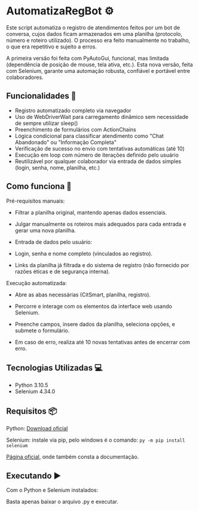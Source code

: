# AutomatizaRegBot ⚙
Este script automatiza o registro de atendimentos feitos por um bot de conversa, cujos dados ficam armazenados em uma planilha (protocolo, número e roteiro utilizado). O processo era feito manualmente no trabalho, o que era repetitivo e sujeito a erros.

A primeira versão foi feita com PyAutoGui, funcional, mas limitada (dependência de posição de mouse, tela ativa, etc.). Esta nova versão, feita com Selenium, garante uma automação robusta, confiável e portável entre colaboradores.

## Funcionalidades 🔎

- Registro automatizado completo via navegador
- Uso de WebDriverWait para carregamento dinâmico sem necessidade de sempre utilizar sleep()
- Preenchimento de formulários com ActionChains
- Lógica condicional para classificar atendimento como "Chat Abandonado" ou "Informação Completa"
- Verificação de sucesso no envio com tentativas automáticas (até 10)
- Execução em loop com número de iterações definido pelo usuário
- Reutilizável por qualquer colaborador via entrada de dados simples (login, senha, nome, planilha, etc.)

## Como funciona 📝

Pré-requisitos manuais:

- Filtrar a planilha original, mantendo apenas dados essenciais.

- Julgar manualmente os roteiros mais adequados para cada entrada e gerar uma nova planilha.

- Entrada de dados pelo usuário:

- Login, senha e nome completo (vinculados ao registro).

- Links da planilha já filtrada e do sistema de registro (não fornecido por razões éticas e de segurança interna).

Execução automatizada:

- Abre as abas necessárias (CitSmart, planilha, registro).

- Percorre e interage com os elementos da interface web usando Selenium.

- Preenche campos, insere dados da planilha, seleciona opções, e submete o formulário.

- Em caso de erro, realiza até 10 novas tentativas antes de encerrar com erro.

## Tecnologias Utilizadas 💻
- Python 3.10.5
- Selenium 4.34.0

## Requisitos 📦

Python: [Download oficial](https://www.python.org/downloads/)

Selenium: instale via pip, pelo windows é o comando: `py -m pip install selenium`

[Página oficial](https://selenium-python.readthedocs.io/installation.html), onde também consta a documentação.

## Executando ▶️

Com o Python e Selenium instalados:

Basta apenas baixar o arquivo .py e executar.

